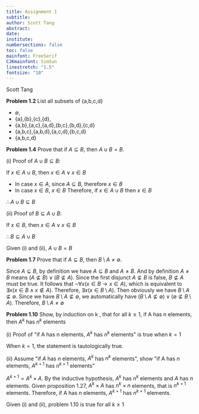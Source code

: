 ```yaml
---
title: Assignment 1
subtitle: 
author: Scott Tang
abstract: 
date: 
institute: 
numbersections: false
toc: false
mainfont: FreeSerif
CJKmainfont: SimSun
linestretch: "1.5"
fontsize: "10"
---
```

Scott Tang

**Problem 1.2** List all subsets of {a,b,c,d}

- $\emptyset$,
- {a},{b},{c},{d},
- {a,b},{a,c},{a,d},{b,c},{b,d},{c,d}
- {a,b,c},{a,b,d},{a,c,d},{b,c,d}
- {a,b,c,d}

**Problem 1.4** Prove that if $A \subseteq B$, then $A \cup B = B$.

(i) Proof of $A \cup B \subseteq B$:

If $x \in A \cup B$, then $x \in A \lor x \in B$
- In case $x \in A$, since $A \subseteq B$, therefore $x \in B$
- In case $x \in B$, $x \in B$
Therefore, if $x \in A \cup B$ then $x \in B$

$\therefore A \cup B \subseteq B$

(ii) Proof of $B \subseteq A \cup B$:

If $x \in B$, then $x \in A \lor x \in B$

$\therefore B \subseteq A \cup B$

Given (i) and (ii), $A \cup B = B$

**Problem 1.7** Prove that if $A \subsetneq B$, then $B \setminus A \neq \emptyset$.

Since $A \subsetneq B$, by definition we have $A \subseteq B$ and $A \neq B$. And by definition $A \neq B$ means $(A \nsubseteq B) \lor (B \nsubseteq A)$. Since the first disjunct $A \nsubseteq B$ is false, $B \nsubseteq A$ must be true. It follows that $\neg \forall x (x \in B \rightarrow x \in A)$, which is equivalent to $\exists x (x \in B \land x \notin A)$. Therefore, $\exists x (x \in B \setminus A)$. Then obviously we have $B \setminus A \nsubseteq \emptyset$. Since we have $B \setminus A \nsubseteq \emptyset$, we automatically have $(B \setminus A \nsubseteq \emptyset) \lor (\emptyset \nsubseteq B \setminus A)$. Therefore, $B \setminus A \neq \emptyset$

**Problem 1.10**  Show, by induction on k , that for all $k \ge 1$, if A has n elements, then $A^{k}$ has $n^{k}$ elements

(i) Proof of "if A has n elements, $A^{k}$ has $n^{k}$ elements" is true when $k = 1$

When $k=1$, the statement is tautologically true.

(ii) Assume "if $A$ has $n$ elements, $A^{k}$ has $n^{k}$ elements", show "if A has $n$ elements, $A^{k+1}$ has $n^{k+1}$ elements"

$A^{k+1} = A^{k} \times A$. By the inductive hypothesis, $A^{k}$ has $n^{k}$ elements and $A$ has $n$ elements. Given proposition 1.27, $A^{k} \times A$ has $n^{k} \times n$ elements, that is $n^{k+1}$ elements. Therefore, if A has n elements, $A^{k+1}$ has $n^{k+1}$ elements.

Given (i) and (ii), problem 1.10 is true for all $k \ge 1$